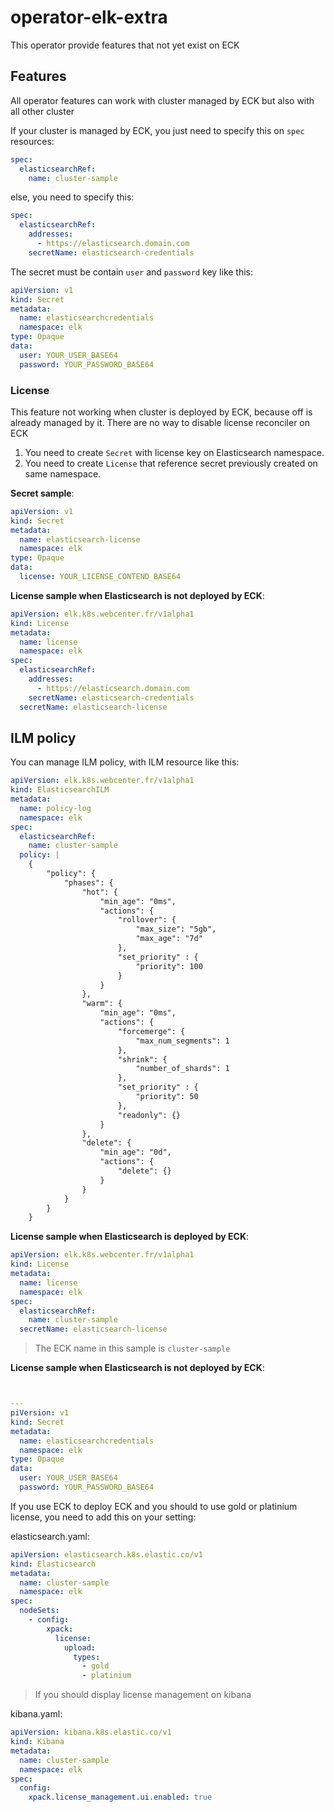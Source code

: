 # operator-elk-extra
This operator provide features that not yet exist on ECK

## Features

All operator features can work with cluster managed by ECK but also with all other cluster

If your cluster is managed by ECK, you just need to specify this on `spec` resources:
```yaml
spec:
  elasticsearchRef:
    name: cluster-sample
```

else, you need to specify this:
```yaml
spec:
  elasticsearchRef:
    addresses:
      - https://elasticsearch.domain.com
    secretName: elasticsearch-credentials
```

The secret must be contain `user` and `password` key like this:
```yaml
apiVersion: v1
kind: Secret
metadata:
  name: elasticsearchcredentials
  namespace: elk
type: Opaque
data:
  user: YOUR_USER_BASE64
  password: YOUR_PASSWORD_BASE64
```


### License

This feature not working when cluster is deployed by ECK, because off is already managed by it.
There are no way to disable license reconciler on ECK


1. You need to create `Secret` with license key on Elasticsearch namespace.
2. You need to create `License` that reference secret previously created on same namespace.

__Secret sample__:
```yaml
apiVersion: v1
kind: Secret
metadata:
  name: elasticsearch-license
  namespace: elk
type: Opaque
data:
  license: YOUR_LICENSE_CONTEND_BASE64
```

__License sample when Elasticsearch is not deployed by ECK__:
```yaml
apiVersion: elk.k8s.webcenter.fr/v1alpha1
kind: License
metadata:
  name: license
  namespace: elk
spec:
  elasticsearchRef:
    addresses:
      - https://elasticsearch.domain.com
    secretName: elasticsearch-credentials
  secretName: elasticsearch-license
```


## ILM policy

You can manage ILM policy, with ILM resource like this:
```yaml
apiVersion: elk.k8s.webcenter.fr/v1alpha1
kind: ElasticsearchILM
metadata:
  name: policy-log
  namespace: elk
spec:
  elasticsearchRef:
    name: cluster-sample
  policy: |
    {
        "policy": {
            "phases": {
                "hot": {
                    "min_age": "0ms",
                    "actions": {
                        "rollover": {
                            "max_size": "5gb",
                            "max_age": "7d"
                        },
                        "set_priority" : {
                            "priority": 100
                        }
                    }
                },
                "warm": {
                    "min_age": "0ms",
                    "actions": {
                        "forcemerge": {
                            "max_num_segments": 1
                        },
                        "shrink": {
                            "number_of_shards": 1
                        },
                        "set_priority" : {
                            "priority": 50
                        },
                        "readonly": {}
                    }
                },
                "delete": {
                    "min_age": "0d",
                    "actions": {
                        "delete": {}
                    }
                }
            }
        }
    }
```

__License sample when Elasticsearch is deployed by ECK__:
```yaml
apiVersion: elk.k8s.webcenter.fr/v1alpha1
kind: License
metadata:
  name: license
  namespace: elk
spec:
  elasticsearchRef:
    name: cluster-sample
  secretName: elasticsearch-license
```

> The ECK name in this sample is `cluster-sample`

__License sample when Elasticsearch is not deployed by ECK__:
```yaml


---
piVersion: v1
kind: Secret
metadata:
  name: elasticsearchcredentials
  namespace: elk
type: Opaque
data:
  user: YOUR_USER_BASE64
  password: YOUR_PASSWORD_BASE64
```

If you use ECK to deploy ECK and you should to use gold or platinium license, you need to add this on your setting:

elasticsearch.yaml:
```yaml
apiVersion: elasticsearch.k8s.elastic.co/v1
kind: Elasticsearch
metadata:
  name: cluster-sample
  namespace: elk
spec:
  nodeSets:
    - config:
        xpack:
          license:
            upload:
              types:
                - gold
                - platinium
```

> If you should display license management on kibana

kibana.yaml:
```yaml
apiVersion: kibana.k8s.elastic.co/v1
kind: Kibana
metadata:
  name: cluster-sample
  namespace: elk
spec:
  config:
    xpack.license_management.ui.enabled: true
```